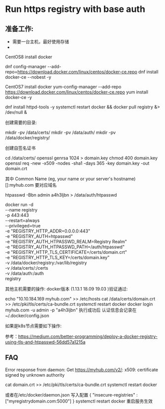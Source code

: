 # Run https registry with base auth  

## 准备工作:

* 需要一台主机，最好使用存储
* 


CentOS8 install docker

dnf config-manager --add-repo=https://download.docker.com/linux/centos/docker-ce.repo
dnf install docker-ce --nobest -y


CentOS7 install docker 
yum-config-manager --add-repo https://download.docker.com/linux/centos/docker-ce.repo
yum install docker-ce -y

dnf install httpd-tools -y
systemctl  restart docker && docker pull registry  &> /dev/null &


创建需要的目录:

mkdir -pv /data/certs/
mkdir -pv /data/auth/
mkdir -pv /data/docker/registry/

创建自签名证书

cd /data/certs/
openssl genrsa 1024 > domain.key
chmod 400 domain.key
openssl req -new -x509 -nodes -sha1 -days 365 -key domain.key -out domain.crt

其中 Common Name (eg, your name or your server's hostname) []:myhub.com 要对应域名

htpasswd -Bbn admin a4h3ljbn > /data/auth/htpasswd

docker run -d      \
--name registry    \
-p 443:443         \
--restart=always   \
--privileged=true  \
-e "REGISTRY_HTTP_ADDR=0.0.0.0:443"                       \
-e "REGISTRY_AUTH=htpasswd"                               \
-e "REGISTRY_AUTH_HTPASSWD_REALM=Registry Realm"          \
-e "REGISTRY_AUTH_HTPASSWD_PATH=/auth/htpasswd"           \
-e "REGISTRY_HTTP_TLS_CERTIFICATE=/certs/domain.crt"      \
-e "REGISTRY_HTTP_TLS_KEY=/certs/domain.key"              \
-v /data/docker/registry:/var/lib/registry                \
-v /data/certs/:/certs                                    \
-v /data/auth:/auth                                       \
registry


其他主机需要的操作:
docker版本 (1.13.1 18.09 19.03 )验证通过:

echo  "10.10.184.169 myhub.com" >> /etc/hosts
cat /data/certs/domain.crt  >> /etc/pki/tls/certs/ca-bundle.crt 
systemctl restart docker
docker login myhub.com -u admin -p "a4h3ljbn" 执行成功后 认证信息会记录在 ~/.docker/config.json

如果是k8s节点需要如下操作:


参考：https://medium.com/better-programming/deploy-a-docker-registry-using-tls-and-htpasswd-56dd57a1215a


## FAQ

Error response from daemon: Get https://myhub.com/v2/: x509: certificate signed by unknown authority

cat domain.crt  >> /etc/pki/tls/certs/ca-bundle.crt 
systemctl restart docker

或者在/etc/docker/daemon.json 写入配置
{
  "insecure-registries" : ["myregistrydomain.com:5000"]
}
systemctl restart docker 重启服务生效
